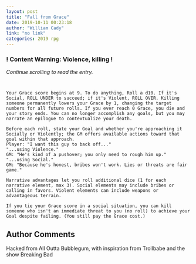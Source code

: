 ```yaml
---
layout: post
title: "Fall from Grace"
date: 2019-10-11 00:23:18
author: "William Cady"
link: "no link"
categories: 2019 rpg
---
```

<div id="warning"><div id="content"><h3><strong>! Content Warning: Violence, killing !</strong></h3><i>Continue scrolling to read the entry.</i></div></div>
 
```


Your Grace score begins at 9. To do anything, Roll a d10. If it's Social, ROLL UNDER to succeed; if it's Violent, ROLL OVER. Killing someone permanently lowers your Grace by 1, changing the target numbers for all future rolls. If you ever reach 0 Grace, you die and your story ends. You can no longer accomplish any goals, but you may narrate an epilogue to contextualize your death. 

Before each roll, state your Goal and whether you're approaching it Socially or Violently; the GM offers available actions toward that goal within that approach. 
Player: "I want this guy to back off..."
"...using Violence."
GM: "He's kind of a pushover; you only need to rough him up."
"...using Social."
GM: "Because he's honest, bribes won't work. Lies or threats are fair game."

Narrative advantages let you roll additional dice (1 for each narrative element, max 3). Social elements may include bribes or calling in favors. Violent elements can include weapons or advantageous terrain. 

If you tie your Grace score in a social situation, you can kill someone who isn't an immediate threat to you (no roll) to achieve your Goal despite failing. (You still pay the Grace cost.)
```
## Author Comments
Hacked from All Outta Bubblegum, with inspiration from Trollbabe and the show Breaking Bad
